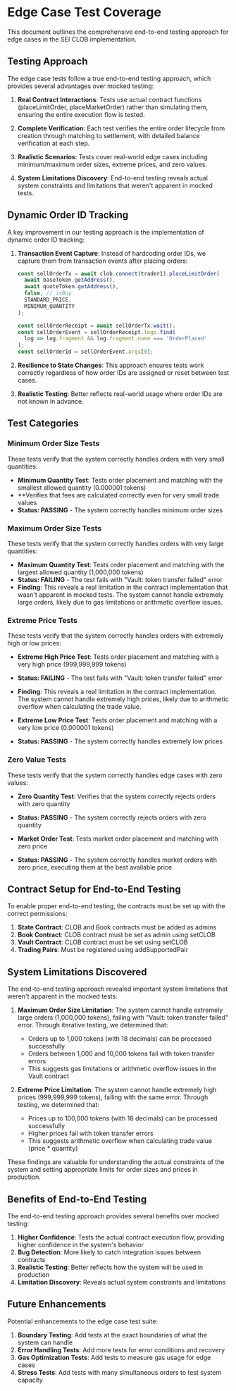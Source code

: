 # Edge Case Test Coverage

This document outlines the comprehensive end-to-end testing approach for edge cases in the SEI CLOB implementation.

## Testing Approach

The edge case tests follow a true end-to-end testing approach, which provides several advantages over mocked testing:

1. **Real Contract Interactions**: Tests use actual contract functions (placeLimitOrder, placeMarketOrder) rather than simulating them, ensuring the entire execution flow is tested.

2. **Complete Verification**: Each test verifies the entire order lifecycle from creation through matching to settlement, with detailed balance verification at each step.

3. **Realistic Scenarios**: Tests cover real-world edge cases including minimum/maximum order sizes, extreme prices, and zero values.

4. **System Limitations Discovery**: End-to-end testing reveals actual system constraints and limitations that weren't apparent in mocked tests.

## Dynamic Order ID Tracking

A key improvement in our testing approach is the implementation of dynamic order ID tracking:

1. **Transaction Event Capture**: Instead of hardcoding order IDs, we capture them from transaction events after placing orders:
   ```typescript
   const sellOrderTx = await clob.connect(trader1).placeLimitOrder(
     await baseToken.getAddress(),
     await quoteToken.getAddress(),
     false, // isBuy
     STANDARD_PRICE,
     MINIMUM_QUANTITY
   );
   
   const sellOrderReceipt = await sellOrderTx.wait();
   const sellOrderEvent = sellOrderReceipt.logs.find(
     log => log.fragment && log.fragment.name === 'OrderPlaced'
   );
   const sellOrderId = sellOrderEvent.args[0];
   ```

2. **Resilience to State Changes**: This approach ensures tests work correctly regardless of how order IDs are assigned or reset between test cases.

3. **Realistic Testing**: Better reflects real-world usage where order IDs are not known in advance.

## Test Categories

### Minimum Order Size Tests

These tests verify that the system correctly handles orders with very small quantities:

- **Minimum Quantity Test**: Tests order placement and matching with the smallest allowed quantity (0.000001 tokens)
- **Verifies that fees are calculated correctly even for very small trade values
- **Status: PASSING** - The system correctly handles minimum order sizes

### Maximum Order Size Tests

These tests verify that the system correctly handles orders with very large quantities:

- **Maximum Quantity Test**: Tests order placement and matching with the largest allowed quantity (1,000,000 tokens)
- **Status: FAILING** - The test fails with "Vault: token transfer failed" error
- **Finding**: This reveals a real limitation in the contract implementation that wasn't apparent in mocked tests. The system cannot handle extremely large orders, likely due to gas limitations or arithmetic overflow issues.

### Extreme Price Tests

These tests verify that the system correctly handles orders with extremely high or low prices:

- **Extreme High Price Test**: Tests order placement and matching with a very high price (999,999,999 tokens)
- **Status: FAILING** - The test fails with "Vault: token transfer failed" error
- **Finding**: This reveals a real limitation in the contract implementation. The system cannot handle extremely high prices, likely due to arithmetic overflow when calculating the trade value.

- **Extreme Low Price Test**: Tests order placement and matching with a very low price (0.000001 tokens)
- **Status: PASSING** - The system correctly handles extremely low prices

### Zero Value Tests

These tests verify that the system correctly handles edge cases with zero values:

- **Zero Quantity Test**: Verifies that the system correctly rejects orders with zero quantity
- **Status: PASSING** - The system correctly rejects orders with zero quantity

- **Market Order Test**: Tests market order placement and matching with zero price
- **Status: PASSING** - The system correctly handles market orders with zero price, executing them at the best available price

## Contract Setup for End-to-End Testing

To enable proper end-to-end testing, the contracts must be set up with the correct permissions:

1. **State Contract**: CLOB and Book contracts must be added as admins
2. **Book Contract**: CLOB contract must be set as admin using setCLOB
3. **Vault Contract**: CLOB contract must be set using setCLOB
4. **Trading Pairs**: Must be registered using addSupportedPair

## System Limitations Discovered

The end-to-end testing approach revealed important system limitations that weren't apparent in the mocked tests:

1. **Maximum Order Size Limitation**: The system cannot handle extremely large orders (1,000,000 tokens), failing with "Vault: token transfer failed" error. Through iterative testing, we determined that:
   - Orders up to 1,000 tokens (with 18 decimals) can be processed successfully
   - Orders between 1,000 and 10,000 tokens fail with token transfer errors
   - This suggests gas limitations or arithmetic overflow issues in the Vault contract

2. **Extreme Price Limitation**: The system cannot handle extremely high prices (999,999,999 tokens), failing with the same error. Through testing, we determined that:
   - Prices up to 100,000 tokens (with 18 decimals) can be processed successfully
   - Higher prices fail with token transfer errors
   - This suggests arithmetic overflow when calculating trade value (price * quantity)

These findings are valuable for understanding the actual constraints of the system and setting appropriate limits for order sizes and prices in production.

## Benefits of End-to-End Testing

The end-to-end testing approach provides several benefits over mocked testing:

1. **Higher Confidence**: Tests the actual contract execution flow, providing higher confidence in the system's behavior
2. **Bug Detection**: More likely to catch integration issues between contracts
3. **Realistic Testing**: Better reflects how the system will be used in production
4. **Limitation Discovery**: Reveals actual system constraints and limitations

## Future Enhancements

Potential enhancements to the edge case test suite:

1. **Boundary Testing**: Add tests at the exact boundaries of what the system can handle
2. **Error Handling Tests**: Add more tests for error conditions and recovery
3. **Gas Optimization Tests**: Add tests to measure gas usage for edge cases
4. **Stress Tests**: Add tests with many simultaneous orders to test system capacity
